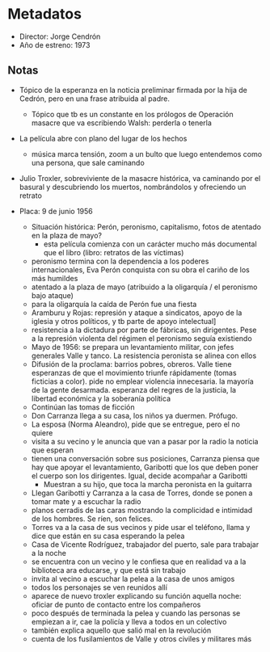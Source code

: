 # Metadatos
- Director: Jorge Cendrón
- Año de estreno: 1973

## Notas
- Tópico de la esperanza en la noticia preliminar firmada por la hija de Cedrón, pero en una frase atribuida al padre. 
	- Tópico que tb es un constante en los prólogos de Operación masacre que va escribiendo Walsh: perderla o tenerla

- La película abre con plano del lugar de los hechos
	- música marca tensión, zoom a un bulto que luego entendemos como una persona, que sale caminando

- Julio Troxler, sobreviviente de la masacre histórica, va caminando por el basural y descubriendo los muertos, nombrándolos y ofreciendo un retrato

- Placa: 9 de junio 1956
	- Situación histórica: Perón, peronismo, capitalismo, fotos de atentado en la plaza de mayo?
		- esta película comienza con un carácter mucho más documental que el libro (libro: retratos de las víctimas)
	- peronismo termina con la dependencia a los poderes internacionales, Eva Perón conquista con su obra el cariño de los más humildes
	- atentado a la plaza de mayo (atribuido a la oligarquía / el peronismo bajo ataque)
	- para la oligarquía la caída de Perón fue una fiesta
	- Aramburu y Rojas: represión y ataque a sindicatos, apoyo de la iglesia y otros políticos, y tb parte de apoyo intelectual]
	- resistencia a la dictadura por parte de fábricas, sin dirigentes. Pese a la represión violenta del régimen el peronismo seguía existiendo
	- Mayo de 1956: se prepara un levantamiento militar, con jefes generales Valle y tanco. La resistencia peronista se alinea con ellos
	- Difusión de la proclama: barrios pobres, obreros. Valle tiene esperanzas de que el movimiento triunfe rápidamente (tomas ficticias a color). pide no emplear violencia innecesaria. la mayoría de la gente desarmada. esperanza del regres de la justicia, la libertad económica y la soberanía política
	- Continúan las tomas de ficción
	- Don Carranza llega a su casa, los niños ya duermen. Prófugo. 
	- La esposa (Norma Aleandro), pide que se entregue, pero el no quiere
	- visita a su vecino y le anuncia que van a pasar por la radio la noticia que esperan 
	- tienen una conversación sobre sus posiciones, Carranza piensa que hay que apoyar el levantamiento, Garibotti que los que deben poner el cuerpo son los dirigentes. Igual, decide acompañar a Garibotti
		- Muestran a su hijo, que toca la marcha peronista en la guitarra
	- Llegan Garibotti y Carranza a la casa de Torres, donde se ponen a tomar mate y a escuchar la radio
	- planos cerradis de las caras mostrando la complicidad e intimidad de los hombres. Se ríen, son felices.
	- Torres va a la casa de sus vecinos y pide usar el teléfono, llama y dice que están en su casa esperando la pelea
	- Casa de Vicente Rodríguez, trabajador del puerto, sale para trabajar a la noche 
	- se encuentra con un vecino y le confiesa que en realidad va a la biblioteca ara educarse, y que está sin trabajo
	- invita al vecino a escuchar la pelea a la casa de unos amigos
	- todos los personajes se ven reunidos allí
	- aparece de nuevo troxler explicando su función aquella noche: oficiar de punto de contacto entre los compañeros
	- poco después de terminada la pelea y cuando las personas se empiezan a ir, cae la policía y lleva a todos en un colectivo
	- también explica aquello que salió mal en la revolución
	- cuenta de los fusilamientos de Valle y otros civiles y militares más
